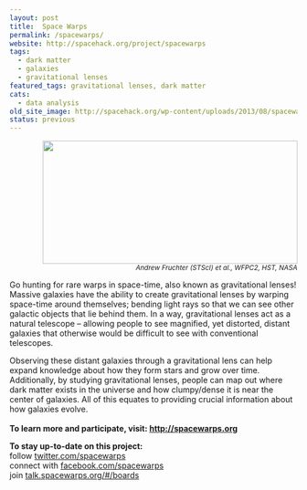 ```yaml
---
layout: post
title:  Space Warps
permalink: /spacewarps/
website: http://spacehack.org/project/spacewarps
tags: 
  - dark matter
  - galaxies
  - gravitational lenses
featured_tags: gravitational lenses, dark matter
cats: 
  - data analysis
old_site_image: http://spacehack.org/wp-content/uploads/2013/08/spacewarps_large.jpg
status: previous
---
```


<div class = "scrape_from_old_wordpress">

<p style="text-align: right;"><img class="alignnone size-full wp-image-2169" src="/wp-content/uploads/2013/08/spacewarps_large.jpg" alt="" width="446" height="216" srcset="http://spacehack.org/wp-content/uploads/2013/08/spacewarps_large-310x150.jpg 310w, http://spacehack.org/wp-content/uploads/2013/08/spacewarps_large.jpg 892w" sizes="(max-width: 446px) 100vw, 446px" /><br />
<small><em>Andrew Fruchter (STScI) et al., WFPC2, HST, NASA</em></small></p>
<p>Go hunting for rare warps in space-time, also known as gravitational lenses! Massive galaxies have the ability to create gravitational lenses by warping space-time around themselves; bending light rays so that we can see other galactic objects that lie behind them. In a way, gravitational lenses act as a natural telescope &#8211; allowing people to see magnified, yet distorted, distant galaxies that otherwise would be difficult to see with conventional telescopes.</p>
<p>Observing these distant galaxies through a gravitational lens can help expand knowledge about how they form stars and grow over time. Additionally, by studying gravitational lenses, people can map out where dark matter exists in the universe and how clumpy/dense it is near the center of galaxies. All of this equates to providing crucial information about how galaxies evolve.<br />
<!--supplement--><br />
<strong>To learn more and participate, visit: <a href="http://spacewarps.org">http://spacewarps.org</a></strong></p>
<p><strong>To stay up-to-date on this project:</strong><br />
  follow <a href="http://twitter.com/spacewarps">twitter.com/spacewarps</a><br />
  connect with <a href="http://www.facebook.com/SpaceWarps">facebook.com/spacewarps</a><br />
  join <a href="http://talk.spacewarps.org/#/boards">talk.spacewarps.org/#/boards</a></p>


</div>